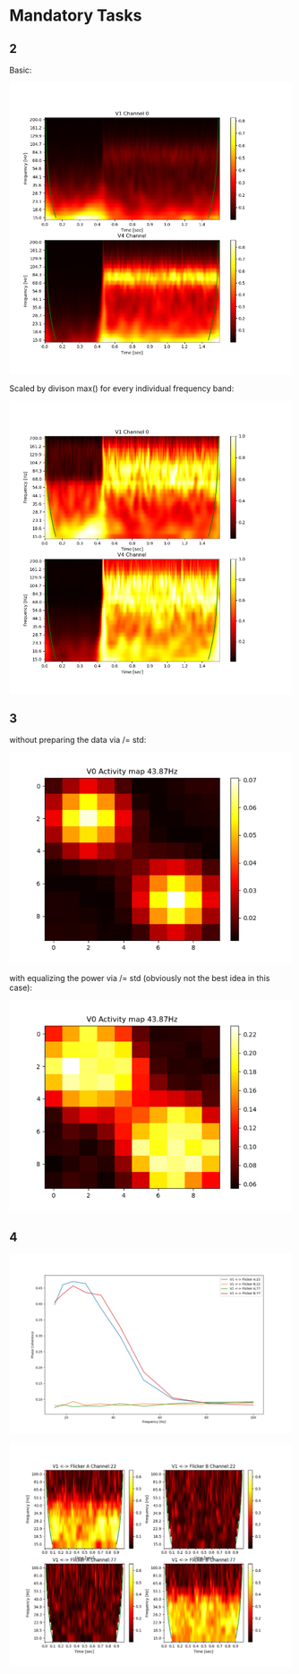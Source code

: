 # Mandatory Tasks

## 2 

Basic: 

![image0.png](image0.png)

Scaled by divison max() for every individual frequency band:

![image1.png](image1.png)

## 3

without preparing the data via /= std: 

![image2.png](image2.png)

with equalizing the power via /= std (obviously not the best idea in this case):

![image3.png](image3.png)

## 4

![image4.png](image4.png)


![image5.png](image5.png)
